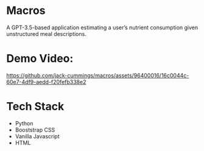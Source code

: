 # Macros
A GPT-3.5-based application estimating a user’s nutrient consumption given unstructured meal descriptions. 

# Demo Video:
https://github.com/jack-cummings/macros/assets/96400016/16c0044c-60e7-4df9-aedd-f20fefb338e2

# Tech Stack
- Python
- Booststrap CSS
- Vanilla Javascript
- HTML
